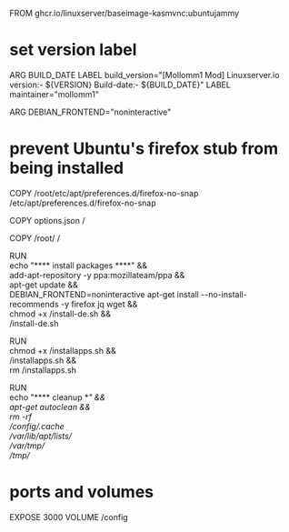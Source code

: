 FROM ghcr.io/linuxserver/baseimage-kasmvnc:ubuntujammy

# set version label
ARG BUILD_DATE
LABEL build_version="[Mollomm1 Mod] Linuxserver.io version:- ${VERSION} Build-date:- ${BUILD_DATE}"
LABEL maintainer="mollomm1"

ARG DEBIAN_FRONTEND="noninteractive"

# prevent Ubuntu's firefox stub from being installed
COPY /root/etc/apt/preferences.d/firefox-no-snap /etc/apt/preferences.d/firefox-no-snap

COPY options.json /

COPY /root/ /

RUN \
  echo "**** install packages ****" && \
  add-apt-repository -y ppa:mozillateam/ppa && \
  apt-get update && \
  DEBIAN_FRONTEND=noninteractive apt-get install --no-install-recommends -y firefox jq wget && \
  chmod +x /install-de.sh && \
  /install-de.sh

RUN \
  chmod +x /installapps.sh && \
  /installapps.sh && \
  rm /installapps.sh

RUN \
  echo "**** cleanup ****" && \
  apt-get autoclean && \
  rm -rf \
    /config/.cache \
    /var/lib/apt/lists/* \
    /var/tmp/* \
    /tmp/*
  
# ports and volumes
EXPOSE 3000
VOLUME /config
